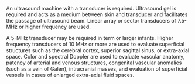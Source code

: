 An ultrasound machine with a transducer is required. Ultrasound gel is required and acts as a medium between skin and transducer and facilitates the passage of ultrasound beam. Linear array or sector transducers of 7.5-MHz or higher frequency are used.

A 5-MHz transducer may be required in term or larger infants. Higher frequency transducers of 10 MHz or more are used to evaluate superficial structures such as the cerebral cortex, superior sagittal sinus, or extra-axial space. Color and spectral Doppler are used to evaluate vascular anatomy, patency of arterial and venous structures, congenital vascular anomalies (such as a vein of Galen), intracranial masses, and evaluation of superficial vessels in cases of enlarged extra-axial fluid spaces.
